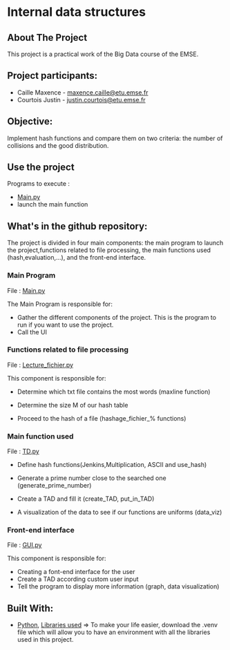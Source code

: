 # Internal data structures

<!-- ABOUT THE PROJECT -->
## About The Project

This project is a practical work of the Big Data course of the EMSE.

## Project participants:

- Caille Maxence - maxence.caille@etu.emse.fr
- Courtois Justin - justin.courtois@etu.emse.fr

## Objective:

Implement  hash functions and compare them on two criteria: the number of collisions and the good distribution. 

## Use the project

Programs to execute : 
- [Main.py](https://github.com/maxant38/big_data_hash_table/blob/main/Main.py)
- launch the main function

## What's in the github repository:

The project is divided in four main components: the main program to launch the project,functions related to file processing, the main functions used (hash,evaluation,...), and the front-end interface.

### Main Program 
File : [Main.py](https://github.com/maxant38/big_data_hash_table/blob/main/Main.py)

The Main Program is responsible for:

- Gather the different components of the project. This is the program to run if you want to use the project.
- Call the UI 
### Functions related to file processing 
File : [Lecture_fichier.py](https://github.com/maxant38/big_data_hash_table/blob/main/Lecture_fichier.py)

This component is responsible for:

- Determine which txt file contains the most words (maxline function)

- Determine the size M of our hash table

- Proceed to the hash of a file (hashage_fichier_% functions)

### Main function used
File : [TD.py](https://github.com/maxant38/big_data_hash_table/blob/main/TD.py)

- Define hash functions(Jenkins,Multiplication, ASCII and use_hash)

- Generate a prime number close to the searched one (generate_prime_number)

- Create a TAD and fill it (create_TAD, put_in_TAD)

- A visualization of the data to see if our functions are uniforms (data_viz)
### Front-end interface
File : [GUI.py](https://github.com/maxant38/big_data_hash_table/blob/main/GUI.py)

This component is responsible for:

- Creating a font-end interface for the user
- Create a TAD according custom user input
- Tell the program to display more information (graph, data visualization)

## Built With:

* [Python](https://www.python.org/), [Libraries used](https://github.com/maxant38/big_data_hash_table/tree/main/.venv/Lib/site-packages)
=> To make your life easier, download the .venv file which will allow you to have an environment with all the libraries used in this project. 











